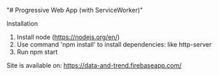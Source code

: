 "# Progressive Web App (with ServiceWorker)" 


Installation

1. Install node (https://nodejs.org/en/)
2. Use command 'npm install' to install dependencies: like http-server
3. Run npm start

Site is available on: https://data-and-trend.firebaseapp.com/
